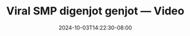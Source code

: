 --- 
title: "Viral SMP digenjot genjot — Video"
description: "video bokep Viral SMP digenjot genjot — Video dood durasi panjang terbaru"
date: 2024-10-03T14:22:30-08:00
file_code: "180n8k2jh17k"
draft: false
cover: "v19vursy6iy2lz36.jpg"
tags: ["Viral", "SMP", "digenjot", "genjot", "Video", "bokep-indo", "bokep-viral", "bokep-ig"]
length: 149
fld_id: "1398013"
foldername: "ABG SMP"
categories: ["ABG SMP"]
views: 219
---
